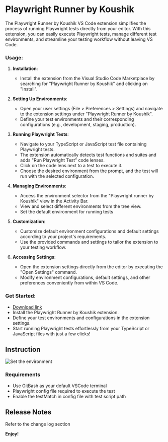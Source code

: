 # Playwright Runner by Koushik
The Playwright Runner by Koushik VS Code extension simplifies the process of running Playwright tests directly from your editor. With this extension, you can easily execute Playwright tests, manage different test environments, and streamline your testing workflow without leaving VS Code.

### Usage:
1. **Installation**:
   - Install the extension from the Visual Studio Code Marketplace by searching for "Playwright Runner by Koushik" and clicking on "Install".

2. **Setting Up Environments**:
   - Open your user settings (File > Preferences > Settings) and navigate to the extension settings under "Playwright Runner by Koushik".
   - Define your test environments and their corresponding configurations (e.g., development, staging, production).

3. **Running Playwright Tests**:
   - Navigate to your TypeScript or JavaScript test file containing Playwright tests.
   - The extension automatically detects test functions and suites and adds "Run Playwright Test" code lenses.
   - Click on the code lens next to a test to execute it.
   - Choose the desired environment from the prompt, and the test will run with the selected configuration.

4. **Managing Environments**:
   - Access the environment selector from the "Playwright runner by Koushik" view in the Activity Bar.
   - View and select different environments from the tree view.
   - Set the default environment for running tests

5. **Customization**:
   - Customize default environment configurations and default settings according to your project's requirements.
   - Use the provided commands and settings to tailor the extension to your testing workflow.

6. **Accessing Settings**:
   - Open the extension settings directly from the editor by executing the "Open Settings" command.
   - Modify environment configurations, default settings, and other preferences conveniently from within VS Code.

### Get Started:
- [Download link](https://marketplace.visualstudio.com/items?itemName=ortoni.ortoni)
- Install the Playwright Runner by Koushik extension.
- Define your test environments and configurations in the extension settings.
- Start running Playwright tests effortlessly from your TypeScript or JavaScript files with just a few clicks!

## Instruction
![Set the environment](https://github.com/ortoniKC/playwright-runner-vscode-extension/assets/58769833/e84545d8-a269-4779-abb4-46cbbd31a344)

### Requirements
* Use GitBash as your default VSCode terminal
* Playwright config file required to execute the test
* Enable the testMatch in config file with test script path

## Release Notes
Refer to the change log section

**Enjoy!**
